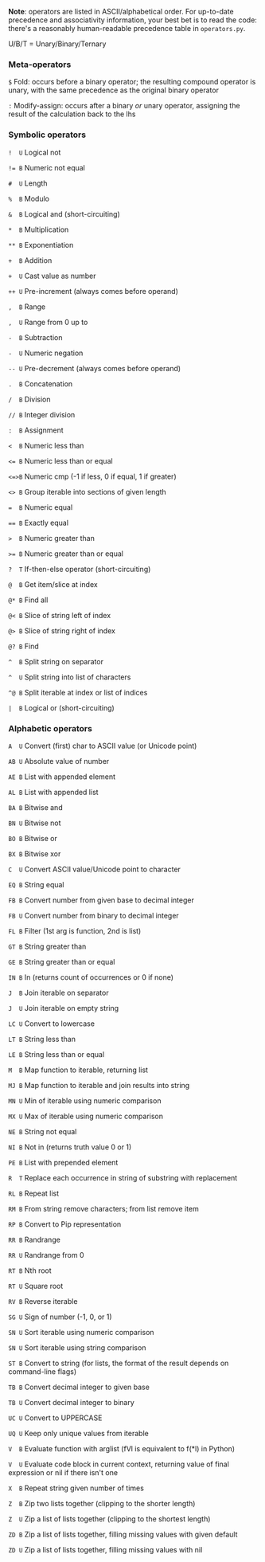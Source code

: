**Note**: operators are listed in ASCII/alphabetical order. For up-to-date precedence and associativity information, your best bet is to read the code: there's a reasonably human-readable precedence table in `operators.py`.

U/B/T = Unary/Binary/Ternary

### Meta-operators

`$` Fold: occurs before a binary operator; the resulting compound operator is unary, with the same precedence as the original binary operator

`:` Modify-assign: occurs after a binary *or* unary operator, assigning the result of the calculation back to the lhs

### Symbolic operators

<code>!&ensp; U</code> Logical not

<code>!= B</code> Numeric not equal

<code>#&ensp; U</code> Length

<code>%&ensp; B</code> Modulo

<code>&&ensp; B</code> Logical and (short-circuiting)

<code>*&ensp; B</code> Multiplication

<code>** B</code> Exponentiation

<code>+&ensp; B</code> Addition

<code>+&ensp; U</code> Cast value as number

<code>++ U</code> Pre-increment (always comes before operand)

<code>,&ensp; B</code> Range

<code>,&ensp; U</code> Range from 0 up to

<code>-&ensp; B</code> Subtraction

<code>-&ensp; U</code> Numeric negation

<code>-- U</code> Pre-decrement (always comes before operand)

<code>.&ensp; B</code> Concatenation

<code>/&ensp; B</code> Division

<code>// B</code> Integer division

<code>:&ensp; B</code> Assignment

<code><&ensp; B</code> Numeric less than

<code><= B</code> Numeric less than or equal

<code><=>B</code> Numeric cmp (-1 if less, 0 if equal, 1 if greater)

<code><> B</code> Group iterable into sections of given length

<code>=&ensp; B</code> Numeric equal

<code>== B</code> Exactly equal

<code>>&ensp; B</code> Numeric greater than

<code>>= B</code> Numeric greater than or equal

<code>?&ensp; T</code> If-then-else operator (short-circuiting)

<code>@&ensp; B</code> Get item/slice at index

<code>@* B</code> Find all

<code>@< B</code> Slice of string left of index

<code>@> B</code> Slice of string right of index

<code>@? B</code> Find

<code>^&ensp; B</code> Split string on separator

<code>^&ensp; U</code> Split string into list of characters

<code>^@ B</code> Split iterable at index or list of indices

<code>|&ensp; B</code> Logical or (short-circuiting)

### Alphabetic operators

<code>A&ensp; U</code> Convert (first) char to ASCII value (or Unicode point)

<code>AB U</code> Absolute value of number

<code>AE B</code> List with appended element

<code>AL B</code> List with appended list

<code>BA B</code> Bitwise and

<code>BN U</code> Bitwise not

<code>BO B</code> Bitwise or

<code>BX B</code> Bitwise xor

<code>C&ensp; U</code> Convert ASCII value/Unicode point to character

<code>EQ B</code> String equal

<code>FB B</code> Convert number from given base to decimal integer

<code>FB U</code> Convert number from binary to decimal integer

<code>FL B</code> Filter (1st arg is function, 2nd is list)

<code>GT B</code> String greater than

<code>GE B</code> String greater than or equal

<code>IN B</code> In (returns count of occurrences or 0 if none)

<code>J&ensp; B</code> Join iterable on separator

<code>J&ensp; U</code> Join iterable on empty string

<code>LC U</code> Convert to lowercase

<code>LT B</code> String less than

<code>LE B</code> String less than or equal

<code>M&ensp; B</code> Map function to iterable, returning list

<code>MJ B</code> Map function to iterable and join results into string

<code>MN U</code> Min of iterable using numeric comparison

<code>MX U</code> Max of iterable using numeric comparison

<code>NE B</code> String not equal

<code>NI B</code> Not in (returns truth value 0 or 1)

<code>PE B</code> List with prepended element

<code>R&ensp; T</code> Replace each occurrence in string of substring with replacement

<code>RL B</code> Repeat list

<code>RM B</code> From string remove characters; from list remove item

<code>RP B</code> Convert to Pip representation

<code>RR B</code> Randrange

<code>RR U</code> Randrange from 0

<code>RT B</code> Nth root

<code>RT U</code> Square root

<code>RV B</code> Reverse iterable

<code>SG U</code> Sign of number (-1, 0, or 1)

<code>SN U</code> Sort iterable using numeric comparison

<code>SN U</code> Sort iterable using string comparison

<code>ST B</code> Convert to string (for lists, the format of the result depends on command-line flags)

<code>TB B</code> Convert decimal integer to given base

<code>TB U</code> Convert decimal integer to binary

<code>UC U</code> Convert to UPPERCASE

<code>UQ U</code> Keep only unique values from iterable

<code>V&ensp; B</code> Evaluate function with arglist (fVl is equivalent to f(*l) in Python)

<code>V&ensp; U</code> Evaluate code block in current context, returning value of final expression or nil if there isn't one

<code>X&ensp; B</code> Repeat string given number of times

<code>Z&ensp; B</code> Zip two lists together (clipping to the shorter length)

<code>Z&ensp; U</code> Zip a list of lists together (clipping to the shortest length)

<code>ZD B</code> Zip a list of lists together, filling missing values with given default

<code>ZD U</code> Zip a list of lists together, filling missing values with nil
